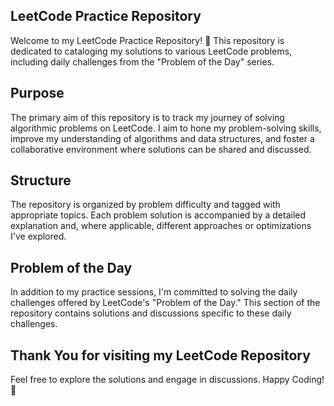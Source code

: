 ## LeetCode Practice Repository
Welcome to my LeetCode Practice Repository! 🚀 This repository is dedicated to cataloging my solutions to various LeetCode problems, including daily challenges from the "Problem of the Day" series.

## Purpose
The primary aim of this repository is to track my journey of solving algorithmic problems on LeetCode. I aim to hone my problem-solving skills, improve my understanding of algorithms and data structures, and foster a collaborative environment where solutions can be shared and discussed.

## Structure
The repository is organized by problem difficulty and tagged with appropriate topics. Each problem solution is accompanied by a detailed explanation and, where applicable, different approaches or optimizations I've explored.

## Problem of the Day
In addition to my practice sessions, I'm committed to solving the daily challenges offered by LeetCode's "Problem of the Day." This section of the repository contains solutions and discussions specific to these daily challenges.

## Thank You for visiting my LeetCode Repository
Feel free to explore the solutions and engage in discussions. Happy Coding! 🌟
